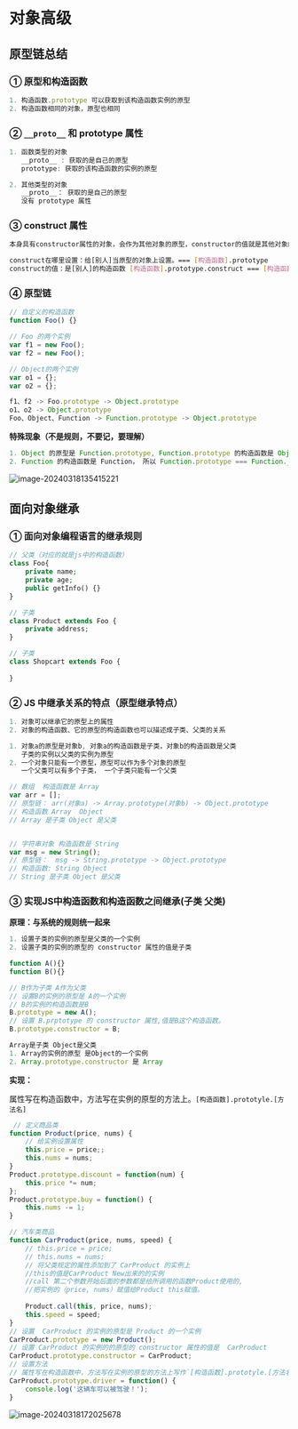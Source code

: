 # 对象高级

## 原型链总结

### ① 原型和构造函数

```js
1. 构造函数.prototype 可以获取到该构造函数实例的原型
2. 构造函数相同的对象，原型也相同
```

### ② `__proto__` 和 prototype 属性

```js
1. 函数类型的对象
   __proto__ : 获取的是自己的原型  
   prototype: 获取的该构造函数的实例的原型

2. 其他类型的对象
   __proto__： 获取的是自己的原型
   没有 prototype 属性
```

### ③  construct 属性

```js
本身具有constructor属性的对象，会作为其他对象的原型，constructor的值就是其他对象的构造函数
```

```sh
construct在哪里设置：给[别人]当原型的对象上设置。=== [构造函数].prototype
construct的值：是[别人]的构造函数 [构造函数].prototype.construct === [构造函数]
```

### ④ 原型链

```js
// 自定义的构造函数
function Foo() {}

// Foo 的两个实例
var f1 = new Foo();
var f2 = new Foo();

// Object的两个实例
var o1 = {};
var o2 = {};
```

```js
f1、f2 -> Foo.prototype -> Object.prototype
o1、o2 -> Object.prototype
Foo、Object、Function -> Function.prototype -> Object.prototype
```

**特殊现象（不是规则，不要记，要理解）**

```js
1. Object 的原型是 Function.prototype, Function.prototype 的构造函数是 Object
2. Function 的构造函数是 Function， 所以 Function.prototype === Function.__proto__
```

![image-20240318135415221](https://2216847528.oss-cn-beijing.aliyuncs.com/asset/image-20240318135415221.png)



## 面向对象继承

### ① 面向对象编程语言的继承规则

```php
// 父类（对应的就是js中的构造函数）
class Foo{
    private name;
    private age;
    public getInfo() {}
}

// 子类
class Product extends Foo {
    private address;
}

// 子类
class Shopcart extends Foo {
    
}
```

### ② JS 中继承关系的特点（原型继承特点）

```js
1. 对象可以继承它的原型上的属性
2. 对象的构造函数、它的原型的构造函数也可以描述成子类、父类的关系
```

```js
1. 对象a的原型是对象b, 对象a的构造函数是子类，对象b的构造函数是父类
   子类的实例以父类的实例为原型
2. 一个对象只能有一个原型，原型可以作为多个对象的原型
   一个父类可以有多个子类， 一个子类只能有一个父类
```

```js
// 数组  构造函数是 Array
var arr = [];
// 原型链： arr(对象a) -> Array.prototype(对象b) -> Object.prototype
// 构造函数 Array  Object
// Array 是子类 Object 是父类


// 字符串对象 构造函数是 String
var msg = new String();
// 原型链：  msg -> String.prototype -> Object.prototype
// 构造函数: String Object
// String 是子类 Object 是父类
```



### ③ 实现JS中构造函数和构造函数之间继承(子类 父类)

**原理：与系统的规则统一起来**

```js
1. 设置子类的实例的原型是父类的一个实例
2. 设置子类的实例的原型的 constructor 属性的值是子类
```

```js
function A(){}
function B(){}

// B作为子类 A作为父类 
// 设置B的实例的原型是 A的一个实例 
// B的实例的构造函数是B 
B.prototype = new A();
// 设置 B.prptotype 的 constructor 属性,值是B这个构造函数。
B.prototype.constructor = B;
```

```js
Array是子类 Object是父类
1. Array的实例的原型 是Object的一个实例
2. Array.prototype.constructor 是 Array
```

**实现：**

属性写在构造函数中，方法写在实例的原型的方法上。`[构造函数].prototyle.[方法名]`

```js
 // 定义商品类 
function Product(price, nums) {
    // 给实例设置属性
    this.price = price;;
    this.nums = nums;
}
Product.prototype.discount = function(num) {
    this.price *= num;
};
Product.prototype.buy = function() {
    this.nums -= 1;
}

// 汽车类商品
function CarProduct(price, nums, speed) {
    // this.price = price;
    // this.nums = nums;
    // 将父类规定的属性添加到了 CarProduct 的实例上
    //this的值是CarProduct New出来的的实例
    //call 第二个参数开始后面的参数都是给所调用的函数Product使用的,
    //把实例的（price, nums）赋值给Product this赋值。
    
    Product.call(this, price, nums); 
    this.speed = speed;
}   
// 设置  CarProduct 的实例的原型是 Product 的一个实例
CarProduct.prototype = new Product();
// 设置 CarProduct 的实例的的原型的 constructor 属性的值是  CarProduct
CarProduct.prototype.constructor = CarProduct;
// 设置方法
// 属性写在构造函数中，方法写在实例的原型的方法上写作`[构造函数].prototyle.[方法名]`
CarProduct.prototype.driver = function() {
    console.log('这辆车可以被驾驶！');
}
```

![image-20240318172025678](https://2216847528.oss-cn-beijing.aliyuncs.com/asset/image-20240318172025678.png)